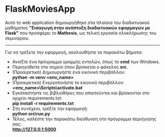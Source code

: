 # FlaskMoviesApp

Αυτό το web application δημιουργήθηκε στα πλαίσια του διαδικτυακού μαθήματος <b>"Εισαγωγή στην ανάπτυξη διαδικτυακών εφαρμογών με Flask"</b> που προσφέρει το <b>Mathesis</b>, ως τελική εργασία ολοκλήρωσης του σεμιναρίου.

<hr>

Για να τρέξετε την εφαρμογή, ακολουθήστε τα παρακάτω βήματα:

* Ανοίξτε ένα πρόγραμμα γραμμής εντολών, όπως το <b>cmd</b> των Windows.
* Περιηγηθείτε στο σημείο όπου βρίσκεται ο φάκελος <b>src</b>.
* (Προαιρετικά) Δημιουργήστε ένα εικονικό περιβάλλον:<br>
<b>python -m venv <env_name></b>
* (Προαιρετικά) Ενεργοποιήστε το εικονικό περιβάλλον:<br>
<b><env_name>\Scripts\activate.bat</b>
* Εγκαταστήστε τις βιβλιοθήκες που απαιτούνται και βρίσκονται στο αρχείο requirements.txt:<br>
<b>pip install -r requirements.txt</b>
* Στη συνέχεια, τρέξτε την εφαρμογή:<br>
<b>python src\run.py</b>
* Τέλος, καλέστε την παρακάτω διεύθυνση στο πρόγραμμα περιήγησης σας:<br>
<b>http://127.0.0.1:5000</b>
